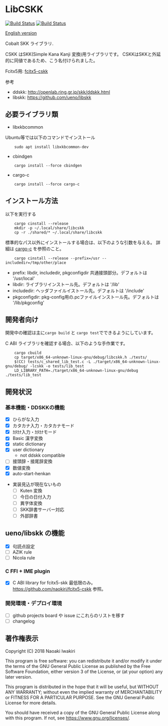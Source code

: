 # LibCSKK

[![Build Status](https://travis-ci.com/naokiri/cskk.svg?branch=master)](https://travis-ci.com/naokiri/cskk)
[![Build Status](https://github.com/naokiri/cskk/workflows/Test/badge.svg)](https://github.com/naokiri/cskk/actions)

[English version](https://github.com/naokiri/cskk/blob/master/README.en.md)

Cobalt SKK ライブラリ.

CSKK はSKK(Simple Kana Kanji 変換)用ライブラリです。
CSKKはSKKと外延的に同値であるため、こう名付けられました。

Fcitx5用: [fcitx5-cskk](https://github.com/naokiri/fcitx5-cskk )

参考
- ddskk: http://openlab.ring.gr.jp/skk/ddskk.html
- libskk: https://github.com/ueno/libskk

## 必要ライブラリ類

- libxkbcommon

Ubuntu等では以下のコマンドでインストール

```shell
    sudo apt install libxkbcommon-dev
```

- cbindgen

```shell
    cargo install --force cbindgen
```

- cargo-c

```shell
    cargo install --force cargo-c
```

## インストール方法

以下を実行する

```shell
    cargo cinstall --release
    mkdir -p ~/.local/share/libcskk
    cp -r ./shared/* ~/.local/share/libcskk
```

標準的なパス以外にインストールする場合は、以下のような引数を与える。
詳細は [cargo-c](https://github.com/lu-zero/cargo-c) を参照のこと。

```shell
    cargo cinstall --release --prefix=/usr --includedir=/tmp/other/place
```

- prefix: libdir, includedir, pkgconfigdir 共通接頭部分。デフォルトは '/usr/local'
- libdir: ライブラリインストール先。デフォルトは '/lib'
- includedir: ヘッダファイルイストール先。デフォルトは '/include'
- pkgconfigdir: pkg-config用の.pcファイルインストール先。デフォルトは '/lib/pkgconfig'

## 開発者向け

開発中の確認は主に`cargo build` と `cargo test`でできるようにしています。 

C ABI ライブラリを確認する場合、以下のような手作業です。

```shell
    cargo cbuild 
    cp target/x86_64-unknown-linux-gnu/debug/libcskk.h ./tests/
    $(CC) tests/c_shared_lib_test.c -L ./target/x86_64-unknown-linux-gnu/debug/ -lcskk -o tests/lib_test
    LD_LIBRARY_PATH=./target/x86_64-unknown-linux-gnu/debug ./tests/lib_test
```

## 開発状況

### 基本機能・DDSKKの機能

- [x] ひらがな入力
- [x] カタカナ入力・カタカナモード
- [x] ｶﾀｶﾅ入力・ｶﾀｶﾅモード
- [x] Basic 漢字変換
- [x] static dictionary
- [x] user dictionary
    - not ddskk compatible
- [ ] 接頭辞・接尾辞変換
- [x] 数値変換
- [x] auto-start-henkan   
- 実装見込が現在ないもの
    - [ ] Kuten 変換
    - [ ] 今日の日付入力
    - [ ] 異字体変換
    - [ ] SKK辞書サーバー対応
    - [ ] 外部辞書

## ueno/libskk の機能

- [x] 句読点設定
- [ ] AZIK rule
- [ ] Nicola rule

### C FFI + IME plugin

- [x] C ABI library for fcitx5-skk
  最低限のみ。https://github.com/naokiri/fcitx5-cskk 参照。

### 開発環境・デプロイ環境

- [ ] github projects board や issue にこれらのリストを移す
- [ ] changelog

## 著作権表示

Copyright (C) 2018 Naoaki Iwakiri

This program is free software: you can redistribute it and/or modify it under the terms of the GNU General Public
License as published by the Free Software Foundation, either version 3 of the License, or
(at your option) any later version.

This program is distributed in the hope that it will be useful, but WITHOUT ANY WARRANTY; without even the implied
warranty of MERCHANTABILITY or FITNESS FOR A PARTICULAR PURPOSE. See the GNU General Public License for more details.

You should have received a copy of the GNU General Public License along with this program. If not,
see <https://www.gnu.org/licenses/>.

